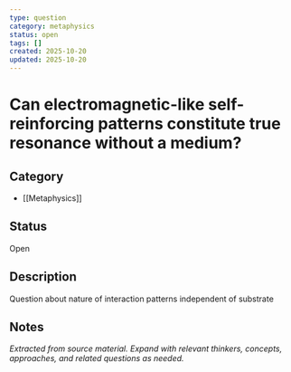 ```yaml
---
type: question
category: metaphysics
status: open
tags: []
created: 2025-10-20
updated: 2025-10-20
---
```


# Can electromagnetic-like self-reinforcing patterns constitute true resonance without a medium?

## Category

- [[Metaphysics]]

## Status

Open

## Description

Question about nature of interaction patterns independent of substrate

## Notes

*Extracted from source material. Expand with relevant thinkers, concepts, approaches, and related questions as needed.*
